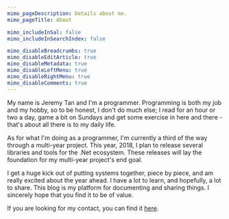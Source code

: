```yaml
---
mimo_pageDescription: Details about me.
mimo_pageTitle: About

mimo_includeInSal: false
mimo_includeInSearchIndex: false

mimo_disableBreadcrumbs: true
mimo_disableEditArticle: true
mimo_disableMetadata: true
mimo_disableLeftMenu: true
mimo_disableRightMenu: true
mimo_disableComments: true
---
```


My name is Jeremy Tan and I'm a programmer. Programming is both my job and my hobby, so to be honest, I don't do much else; I read for an hour or two a day, game a bit on Sundays and get some exercise in here and there -
that's about all there is to my daily life.

As for what I'm doing as a programmer, I'm currently a third of the way through a multi-year project. This year, 2018, I plan to release several libraries and tools for the .Net ecosystem. These releases will lay the foundation 
for my multi-year project's end goal.

I get a huge kick out of putting systems together, piece by piece, and am really excited about the year ahead. I have a lot to learn, and hopefully, a lot to share. This blog is my platform for documenting and sharing things.
I sincerely hope that you find it to be of value.

If you are looking for my contact, you can find it [here](/contact.html). 


